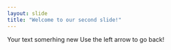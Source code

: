 ```yaml
---
layout: slide
title: "Welcome to our second slide!"
---
```

Your text somerhing new
Use the left arrow to go back!
